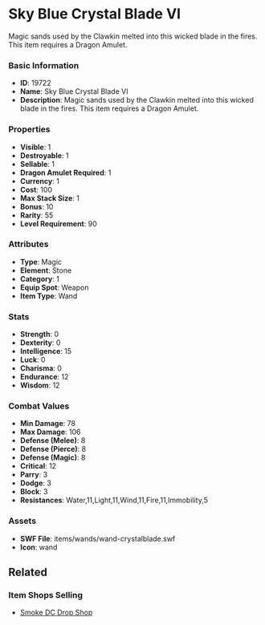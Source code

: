 # Sky Blue Crystal Blade VI

Magic sands used by the Clawkin melted into this wicked blade in the fires. This item requires a Dragon Amulet.

### Basic Information

- **ID**: 19722
- **Name**: Sky Blue Crystal Blade VI
- **Description**: Magic sands used by the Clawkin melted into this wicked blade in the fires. This item requires a Dragon Amulet.

### Properties

- **Visible**: 1
- **Destroyable**: 1
- **Sellable**: 1
- **Dragon Amulet Required**: 1
- **Currency**: 1
- **Cost**: 100
- **Max Stack Size**: 1
- **Bonus**: 10
- **Rarity**: 55
- **Level Requirement**: 90

### Attributes

- **Type**: Magic
- **Element**: Stone
- **Category**: 1
- **Equip Spot**: Weapon
- **Item Type**: Wand

### Stats

- **Strength**: 0
- **Dexterity**: 0
- **Intelligence**: 15
- **Luck**: 0
- **Charisma**: 0
- **Endurance**: 12
- **Wisdom**: 12

### Combat Values

- **Min Damage**: 78
- **Max Damage**: 106
- **Defense (Melee)**: 8
- **Defense (Pierce)**: 8
- **Defense (Magic)**: 8
- **Critical**: 12
- **Parry**: 3
- **Dodge**: 3
- **Block**: 3
- **Resistances**: Water,11,Light,11,Wind,11,Fire,11,Immobility,5

### Assets

- **SWF File**: items/wands/wand-crystalblade.swf
- **Icon**: wand

## Related

### Item Shops Selling

- [Smoke DC Drop Shop](../item-shops/334-smoke-dc-drop-shop.md)

